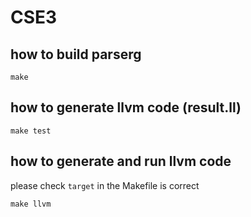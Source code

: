 # CSE3

## how to build parserg

```
make
```

## how to generate llvm code (result.ll)

```
make test
```

## how to generate and run llvm code

please check `target` in the Makefile is correct

```
make llvm
```